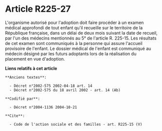 # Article R225-27

L'organisme autorisé pour l'adoption doit faire procéder à un examen médical approfondi de tout enfant qu'il recueille sur le
territoire de la République française, dans un délai de deux mois suivant la date de recueil, par l'un des médecins
mentionnés au 5° de l'article R. 225-15. Les résultats de cet examen sont communiqués à la personne qui assure l'accueil
provisoire de l'enfant. Le dossier médical de l'enfant est communiqué au médecin désigné par les futurs adoptants lors de la
réalisation du placement en vue d'adoption.

**Liens relatifs à cet article**

	**Anciens textes**:

	  - Décret n°2002-575 2002-04-18 art. 14
	  - Décret n°2002-575 du 18 avril 2002 - art. 14 (Ab)

	**Codifié par**:

	  - Décret n°2004-1136 2004-10-21

	**Cite**:

	  - Code de l'action sociale et des familles - art. R225-15 (V)
